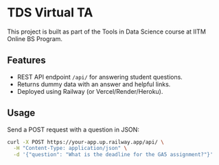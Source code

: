 # TDS Virtual TA

This project is built as part of the Tools in Data Science course at IITM Online BS Program.

## Features
- REST API endpoint `/api/` for answering student questions.
- Returns dummy data with an answer and helpful links.
- Deployed using Railway (or Vercel/Render/Heroku).

## Usage
Send a POST request with a question in JSON:
```bash
curl -X POST https://your-app.up.railway.app/api/ \
  -H "Content-Type: application/json" \
  -d '{"question": "What is the deadline for the GA5 assignment?"}'
